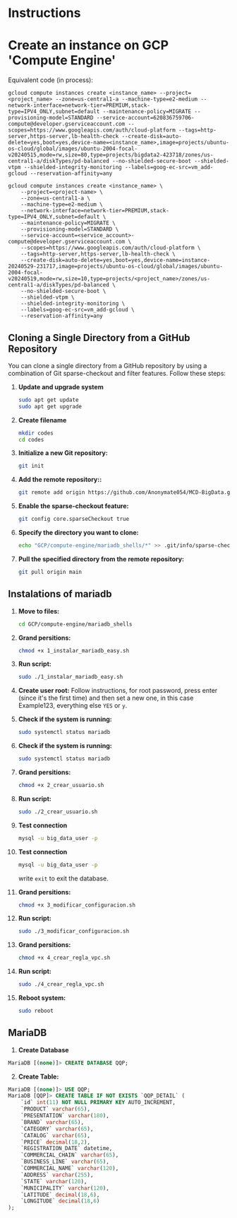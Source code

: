 # Instructions

# Create an instance on GCP 'Compute Engine'

Equivalent code (in process):

```
gcloud compute instances create <instance_name> --project=<project_name> --zone=us-central1-a --machine-type=e2-medium --network-interface=network-tier=PREMIUM,stack-type=IPV4_ONLY,subnet=default --maintenance-policy=MIGRATE --provisioning-model=STANDARD --service-account=620836759706-compute@developer.gserviceaccount.com --scopes=https://www.googleapis.com/auth/cloud-platform --tags=http-server,https-server,lb-health-check --create-disk=auto-delete=yes,boot=yes,device-name=<instance_name>,image=projects/ubuntu-os-cloud/global/images/ubuntu-2004-focal-v20240515,mode=rw,size=80,type=projects/bigdata2-423718/zones/us-central1-a/diskTypes/pd-balanced --no-shielded-secure-boot --shielded-vtpm --shielded-integrity-monitoring --labels=goog-ec-src=vm_add-gcloud --reservation-affinity=any
```

```
gcloud compute instances create <instance_name> \
    --project=<project-name> \
    --zone=us-central1-a \
    --machine-type=e2-medium \
    --network-interface=network-tier=PREMIUM,stack-type=IPV4_ONLY,subnet=default \
    --maintenance-policy=MIGRATE \
    --provisioning-model=STANDARD \
    --service-account=<service_account>-compute@developer.gserviceaccount.com \
    --scopes=https://www.googleapis.com/auth/cloud-platform \
    --tags=http-server,https-server,lb-health-check \
    --create-disk=auto-delete=yes,boot=yes,device-name=instance-20240529-231717,image=projects/ubuntu-os-cloud/global/images/ubuntu-2004-focal-v20240519,mode=rw,size=10,type=projects/<project_name>/zones/us-central1-a/diskTypes/pd-balanced \
    --no-shielded-secure-boot \
    --shielded-vtpm \
    --shielded-integrity-monitoring \
    --labels=goog-ec-src=vm_add-gcloud \
    --reservation-affinity=any
```

## Cloning a Single Directory from a GitHub Repository

You can clone a single directory from a GitHub repository by using a combination of Git sparse-checkout and filter features. Follow these steps:

1. **Update and upgrade system**
    ```bash
    sudo apt get update
    sudo apt get upgrade
    ```

2. **Create filename**
    ```bash
    mkdir codes
    cd codes
    ```

3. **Initialize a new Git repository:**
    ```bash
    git init
    ```

4. **Add the remote repository::**
    ```bash
    git remote add origin https://github.com/Anonymate054/MCD-BigData.git
    ```

5. **Enable the sparse-checkout feature:**
    ```bash
    git config core.sparseCheckout true
    ```

6. **Specify the directory you want to clone:**
    ```bash
    echo "GCP/compute-engine/mariadb_shells/*" >> .git/info/sparse-checkout
    ```

7. **Pull the specified directory from the remote repository:**
    ```bash
    git pull origin main
    ```

## Instalations of mariadb

1. **Move to files:**
    ```bash
    cd GCP/compute-engine/mariadb_shells
    ```

2. **Grand persitions:**
    ```bash
    chmod +x 1_instalar_mariadb_easy.sh
    ```

3. **Run script:**
    ```bash
    sudo ./1_instalar_mariadb_easy.sh
    ```

4. **Create user root:**
    Follow instructions, for root password, press enter (since it's the first time) and then set a new one, in this case Example123, everything else `YES` or `y`.

5. **Check if the system is running:**
    ```bash
    sudo systemctl status mariadb
    ```

6. **Check if the system is running:**
    ```bash
    sudo systemctl status mariadb
    ```

7. **Grand persitions:**
    ```bash
    chmod +x 2_crear_usuario.sh
    ```

8. **Run script:**
    ```bash
    sudo ./2_crear_usuario.sh
    ```

9. **Test connection**
    ```bash
    mysql -u big_data_user -p
    ```

10. **Test connection**
    ```bash
    mysql -u big_data_user -p
    ```
    write `exit` to exit the database.

11. **Grand persitions:**
    ```bash
    chmod +x 3_modificar_configuracion.sh
    ```

12. **Run script:**
    ```bash
    sudo ./3_modificar_configuracion.sh
    ```

13. **Grand persitions:**
    ```bash
    chmod +x 4_crear_regla_vpc.sh
    ```

14. **Run script:**
    ```bash
    sudo ./4_crear_regla_vpc.sh
    ```

15. **Reboot system:**
    ```bash
    sudo reboot
    ```

## MariaDB

1. **Create Database**
```sql
MariaDB [(none)]> CREATE DATABASE QQP;
```

2. **Create Table:**

```sql
MariaDB [(none)]> USE QQP;
MariaDB [QQP]> CREATE TABLE IF NOT EXISTS `QQP_DETAIL` (
    `id` int(11) NOT NULL PRIMARY KEY AUTO_INCREMENT,
    `PRODUCT` varchar(65),
    `PRESENTATION` varchar(180),
    `BRAND` varchar(65),
    `CATEGORY` varchar(65),
    `CATALOG` varchar(65),
    `PRICE` decimal(18,2),
    `REGISTRATION_DATE` datetime,
    `COMMERCIAL_CHAIN` varchar(65),
    `BUSINESS_LINE` varchar(65),
    `COMMERCIAL_NAME` varchar(120),
    `ADDRESS` varchar(255),
    `STATE` varchar(120),
    `MUNICIPALITY` varchar(120),
    `LATITUDE` decimal(18,6),
    `LONGITUDE` decimal(18,6)
);
```
